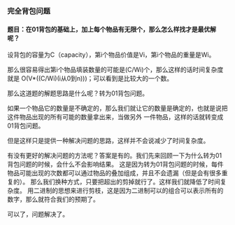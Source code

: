 ### 完全背包问题

#### 题目：在01背包的基础上，加上每个物品有无限个，那么怎么样找才是最优解呢？

设背包的容量为C（capacity），第i个物品价值是Vi，第i个物品的重量是Wi。

那么很容易得出第i个物品填装数量的可能是(C/Wi)个，那么这样的话时间复杂度就是
O(V*((C/Wi)(i从0到n)))；可以看到是比较大的一个数。

那么这道题的解题思路是什么呢？转为01背包问题。

如果一个物品它的数量是不确定的，那么我们就让它的数量是确定的，也就是说把这件物品出现的所有可能的数量拿出来，当做另外
一件物品，这样的话就转变成01背包问题。

但是这样只是提供一种解决问题的思路，这样并不会说减少了时间复杂度。

有没有更好的解决问题的方法呢？答案是有的。我们先来回顾一下为什么转为01背包问题的时候，会什么不会影响结果。
这是因为转为01背包问题的时候，每件物品可能出现的次数都可以通过物品的叠加组成，并且不会遗漏（但是会有很多重复的）。
那么我们换种方式，只要把超出的剪掉就行了。这样我们就降低了时间复杂度。
用二进制的思想来进行剪枝，这是因为二进制可以的组合可以表示所有的数字，那么就符合我们的预期了。

可以了，问题解决了。